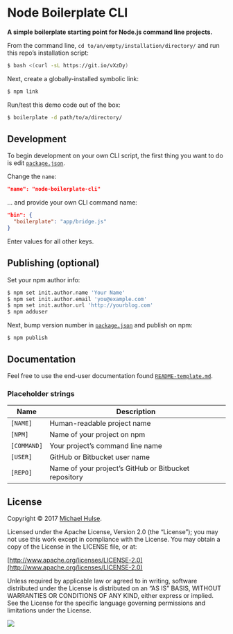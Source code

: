 # Node Boilerplate CLI

**A simple boilerplate starting point for Node.js command line projects.**

From the command line, `cd to/an/empty/installation/directory/` and run this repo’s installation script:

```bash
$ bash <(curl -sL https://git.io/vXzDy)
```

Next, create a globally-installed symbolic link:

```bash
$ npm link
```

Run/test this demo code out of the box:

```bash
$ boilerplate -d path/to/a/directory/
```

## Development

To begin development on your own CLI script, the first thing you want to do is edit [`package.json`](package.json).

Change the `name`:

```json
"name": "node-boilerplate-cli"
```

… and provide your own CLI command name:

```json
"bin": {
  "boilerplate": "app/bridge.js"
}
```

Enter values for all other keys.

## Publishing (optional)

Set your npm author info:

```bash
$ npm set init.author.name 'Your Name'
$ npm set init.author.email 'you@example.com'
$ npm set init.author.url 'http://yourblog.com'
$ npm adduser
```

Next, bump version number in [`package.json`](package.json) and publish on npm:

```
$ npm publish
```

## Documentation

Feel free to use the end-user documentation found [`README-template.md`](README-template.md).

### Placeholder strings

Name | Description
--- | ---
`[NAME]` | Human-readable project name
`[NPM]` | Name of your project on npm
`[COMMAND]` | Your project’s command line name
`[USER]` | GitHub or Bitbucket user name
`[REPO]` | Name of your project’s GitHub or Bitbucket repository

## License

Copyright © 2017 [Michael Hulse](http://mky.io).

Licensed under the Apache License, Version 2.0 (the “License”); you may not use this work except in compliance with the License. You may obtain a copy of the License in the LICENSE file, or at:

[http://www.apache.org/licenses/LICENSE-2.0](http://www.apache.org/licenses/LICENSE-2.0)

Unless required by applicable law or agreed to in writing, software distributed under the License is distributed on an “AS IS” BASIS, WITHOUT WARRANTIES OR CONDITIONS OF ANY KIND, either express or implied. See the License for the specific language governing permissions and limitations under the License.

<img src="https://github.global.ssl.fastly.net/images/icons/emoji/octocat.png">
